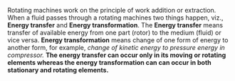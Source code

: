 Rotating machines work on the principle of work addition or extraction. When a fluid passes through a rotating machines two things happen, viz., **Energy transfer** and **Energy transformation**. The **Energy transfer** means transfer of available energy from one part (rotor) to the medium (fluid) or vice versa.  **Energy transformation** means change of one form of energy to another form, for example, *change of kinetic energy to pressure energy in compressor.* **The energy transfer can occur only in its moving or rotating elements whereas the energy transformation can can occur in both stationary and rotating elements.**